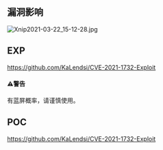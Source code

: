 <languages  />

漏洞影响
--------

![](Xnip2021-03-22_15-12-28.jpg "Xnip2021-03-22_15-12-28.jpg")

EXP
---

<https://github.com/KaLendsi/CVE-2021-1732-Exploit>

#### ⚠️️警告

有蓝屏概率，请谨慎使用。

POC
---

<https://github.com/KaLendsi/CVE-2021-1732-Exploit>